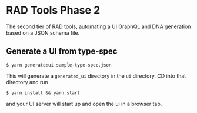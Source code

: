 # RAD Tools Phase 2
The second tier of RAD tools, automating a UI GraphQL and DNA generation based on a JSON schema file.

## Generate a UI from type-spec
```
$ yarn generate:ui sample-type-spec.json
```

This will generate a `generated_ui` directory in the `ui` directory. CD into that directory and run

```
$ yarn install && yarn start
```

and your UI server will start up and open the ui in a browser tab.
